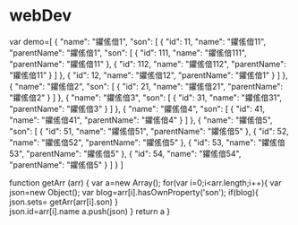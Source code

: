 # webDev
var demo=[
    {
      "name": "鑺傜偣1",
      "son": [
        {
          "id": 11,
          "name": "鑺傜偣11",
          "parentName": "鑺傜偣1",
          "son": [
            {
              "id": 111,
              "name": "鑺傜偣111",
              "parentName": "鑺傜偣11"
            },
            {
              "id": 112,
              "name": "鑺傜偣112",
              "parentName": "鑺傜偣11"
            }
          ]
        },
        {
          "id": 12,
          "name": "鑺傜偣12",
          "parentName": "鑺傜偣1"
        }
      ]
    },
    {
      "name": "鑺傜偣2",
      "son": [
        {
          "id": 21,
          "name": "鑺傜偣21",
          "parentName": "鑺傜偣2"
        }
      ]
    },
    {
      "name": "鑺傜偣3",
      "son": [
        {
          "id": 31,
          "name": "鑺傜偣31",
          "parentName": "鑺傜偣3"
        }
      ]
    },
    {
      "name": "鑺傜偣4",
      "son": [
        {
          "id": 41,
          "name": "鑺傜偣41",
          "parentName": "鑺傜偣4"
        }
      ]
    },
    {
      "name": "鑺傜偣5",
      "son": [
        {
          "id": 51,
          "name": "鑺傜偣51",
          "parentName": "鑺傜偣5"
        },
        {
          "id": 52,
          "name": "鑺傜偣52",
          "parentName": "鑺傜偣5"
        },
        {
          "id": 53,
          "name": "鑺傜偣53",
          "parentName": "鑺傜偣5"
        },
        {
          "id": 54,
          "name": "鑺傜偣54",
          "parentName": "鑺傜偣5"
        }
      ]
    }
  ]
  


 
 function getArr (arr) {
    var  a=new Array();
      for(var i=0;i<arr.length;i++){
         var json=new Object();
         var blog=arr[i].hasOwnProperty('son');
         if(blog){
            json.sets= getArr(arr[i].son)
         }    
         json.id=arr[i].name 
         a.push(json)
      }
      return a
  }
